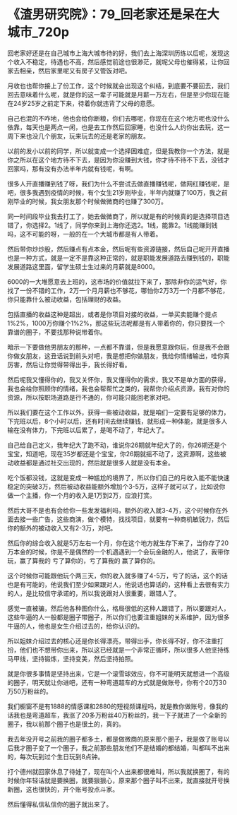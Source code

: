 # 《渣男研究院》：79_回老家还是呆在大城市_720p

回老家好还是在自己城市上海大城市待的好，我们去上海深圳历练以后呢，发现这个收入不稳定，待遇也不高，然后感觉前途也很渺茫，就呢父母也催得紧，让你回家去相亲，然后家里呢又有房子又管饭对吧。

月收也也帮你接上了份工作，这个时候就会出现这个纠结，到底要不要回去，我们回去意味着什么呢，就是你的这一辈子可能就是月薪一万左右，但是至少你现在能在24岁25岁之前定下来，待着你就违背了父母的意愿。

自己也混的不咋地，他也会给你断粮，你们去哪呢，你现在在这个地方呢也没什么依靠，每天也是两点一闲，也是去工作然后回家睡，也没什么人约你出去玩，这一周下来也没几个朋友，玩来玩去的还是老家的朋友。

以前的发小以前的同学，所以就变成一个选择困难症，但是我教你一个方法，就是你之所以在这个地方待不下去，是因为你没赚到大钱，你才待不待不下去，没钱才回家吗，那有没有办法半年内就有钱呢，有啊。

很多人开直播赚到钱了呀，我们为什么不尝试去做直播赚钱呢，做网红赚钱呢，是吧，很多我遇到疫情的时候，有个女生21岁刚毕业，半年内就赚了100万，我之前刚毕业的时候，我女朋友那个时候做微商的也赚了300万。

同一时间段毕业我去打工了，她去做微商了，所以就是有的时候真的是选择项目选错了，你选择2。1线了，同学你来到上海你还选2。1线，能靠2。1线能赚到钱吗，这不可能的呀，一般的在一个大城市都是有人带着。

然后带你炒炒股，然后赚点有点本金，然后呢有些资源链接，然后自己呢开开直播也是一种方式，就是一定不是靠这种正常的，就是职能发展道路去赚到钱的，职能发展道路这里面，留学生硕士生过来的月薪就是8000。

6000的一大堆愿意去上班的，这市场的价值就拉下来了，那除非你的运气好，你找了一份不错的工作，2万一个月月薪也不够花，哪怕你2万3万一个月都不够花，你只能靠什么被动收益，包括理财的收益。

包括直播的收益这种是超出，或者是你项目对接的收益，一单买卖能赚个提点1%2%，1000万你赚个1%2%，那这些玩法呢都是有人带着你的，你只要找一个靠谱的圈子，不要找那种说带着你。

暗示一下要做他男朋友的那种，一点都不靠谱，但是我愿意跟你玩，但是我不会跟你做女朋友，这丑话说到前头对吧，我是想把你做朋友，我给你情绪输出，哇你真厉害，然后让你觉得带得出手，我长得好看。

然后呢我又懂得你的，我又关怀你，我又懂得你的需求，我又不是单方面的获得，我也会给你照顾你的情绪，我也会帮帮忙之类的，我帮你介绍点资源，我有对你的资源，所以按职场道路是行不通的，你可能只能回老家对吧。

所以我们要在这个工作以外，获得一些被动收益，就是咱们一定要有足够的体力，下完班以后，8个小时以后，还有时间去继续赚钱，就形成一种体能，就是很多人输在没有体力，下完班以后累了，是喝不动了，年纪大了。

自己给自己定义，我年纪大了跑不动，谁说你26期就年纪大了的，你26期还是个宝宝，知道吧，现在35岁都还是个宝宝，你26期就摇不动了，这资源啊，这些被动收益都是通过社交出现的，然后就是很多人就是没有本金。

吃个饭都没钱，这就是变成一种尴尬的境界了，所以你们自己的月收入能不能快速稳定的突破3万，然后被动收益能额外增加个3-5万，这样子就可以了，比如说你做一个主播，你一个月的收入是1万到2万，应浪打赏。

然后大哥不是也有会给你一些发发福利吗，额外的收入就3-4万，这个时候你在外面去接一些广告，这些商演，做个模特，找找项目，就要有一种商机敏锐力，然后你的额外的被动收入又有2-3万，对吧。

然后你的综合收入就是5万左右一个月，你在这个地方就生存下来了，当你存了20万本金的时候，你是不是偶然的一个机遇遇到一个会玩金融的人，他说了，我带你玩，赢了算我的 亏了算你的，亏了算我的 赢了算你的。

这个时候你可能跟他玩个两三天，你的收入就多赚了4-5万，亏了的话，这个的话也是有可能的，他说我们至少如果跟对人，他说话也算话的，这种看上去很有实力的人，是比较信守承诺的，所以我说跟对人很重要，跟错人了。

感觉一直被骗，然后他各种图你什么，格局很低的这种人跟错了，所以要跟对人，这些牛逼的人一般都是圈子带圈子，所以你们也要注重姐妹的关系维护，因为很多牛逼的人，他也是女生介绍过去的，给你认识的。

所以姐妹介绍过去的核心还是你长得漂亮，带得出手，你长得不好，你不注重打扮，他们也不想带你出来，所以这已经就是一个非常正循环，所以很多人他坚持练马甲线，坚持锻炼，坚持变美，然后坚持拍照。

就是你很多事情是坚持出来，它是一个滚雪球效应，你不可能明天就想进一个高级的圈子，明天就让你进吧，还有一种弯道超车的方式就是做账号，你有个20万30万50万粉丝的。

我们橱窗不是有1888的情感课和2880的短视频课程吗，就是教你做账号，像我的话我也是弯道超车，我涨了20多万粉丝40万粉丝的，我一下子就进了一个全新的圈子，我以前那个圈子也是很土的，真的。

我去年没开号之前我的圈子都多土，都是做微商的原来那个圈子，我是做了账号以后我才圈子变了一个圈子，我之前那些朋友他们不是结婚的都结婚，叫都叫不出来的，每次玩到过个生日玩到8点钟。

打个德州就回家休息了待娃了，现在叫个人出来都很难叫，所以我就换圈了，有的时候你年轻话就是要换圈，就要狠狠心，原来那个圈子叫不出来，就直接就开号换新圈，这也很快的，开个账号投点斗家。

然后懂得私信私信你的圈子就出来了。